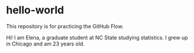 # hello-world
This repository is for practicing the GitHub Flow.

Hi! I am Elena, a graduate student at NC State studying statistics. I grew up in Chicago and am 23 years old. 
